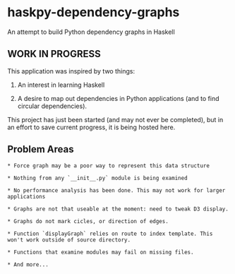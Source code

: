 # haskpy-dependency-graphs
An attempt to build Python dependency graphs in Haskell

## WORK IN PROGRESS
This application was inspired by two things:

1. An interest in learning Haskell

2. A desire to map out dependencies in Python applications (and to find circular dependencies).

This project has just been started (and may not ever be completed), but in an effort to save current progress, it is being hosted here.


## Problem Areas

    * Force graph may be a poor way to represent this data structure

    * Nothing from any `__init__.py` module is being examined

    * No performance analysis has been done. This may not work for larger applications

    * Graphs are not that useable at the moment: need to tweak D3 display.

    * Graphs do not mark cicles, or direction of edges.

    * Function `displayGraph` relies on route to index template. This won't work outside of source directory.

    * Functions that examine modules may fail on missing files.

    * And more...